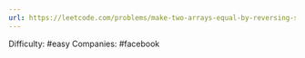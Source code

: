 ```yaml
---
url: https://leetcode.com/problems/make-two-arrays-equal-by-reversing-sub-arrays
---
```


Difficulty: #easy
Companies: #facebook